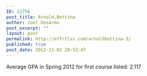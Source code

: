 ```yaml
---
ID: 12756
post_title: Arnold,Bettina
author: Joel DesArmo
post_excerpt: ""
layout: post
permalink: http://effrtlss.com/arnoldbettina-3/
published: true
post_date: 2012-11-02 20:52:47
---
```

<p>Average GPA in Spring 2012 for first course listed: 2.117</p>